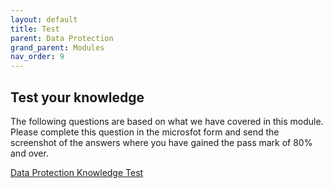 ```yaml
---
layout: default
title: Test
parent: Data Protection
grand_parent: Modules
nav_order: 9
---
```


## Test your knowledge
The following questions are based on what we have covered in this module. Please complete this question in the microsfot form and send the screenshot of the answers where you have gained the pass mark of 80% and over.  

[Data Protection Knowledge Test](https://forms.office.com/e/FEtEEDhff2)
